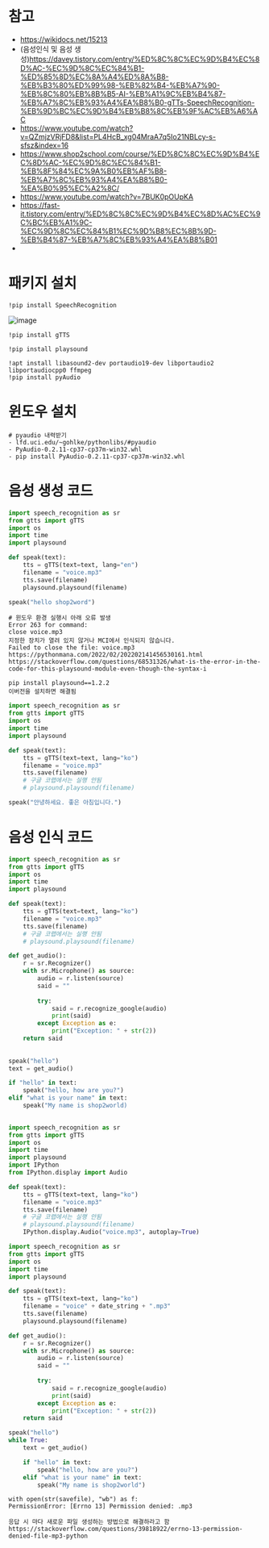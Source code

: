 # 참고
- https://wikidocs.net/15213
- (음성인식 및 음성 생성)https://davey.tistory.com/entry/%ED%8C%8C%EC%9D%B4%EC%8D%AC-%EC%9D%8C%EC%84%B1-%ED%85%8D%EC%8A%A4%ED%8A%B8-%EB%B3%80%ED%99%98-%EB%82%B4-%EB%A7%90-%EB%8C%80%EB%8B%B5-AI-%EB%A1%9C%EB%B4%87-%EB%A7%8C%EB%93%A4%EA%B8%B0-gTTs-SpeechRecognition-%EB%9D%BC%EC%9D%B4%EB%B8%8C%EB%9F%AC%EB%A6%AC
- https://www.youtube.com/watch?v=QZmjzVRjFD8&list=PL4HcB_xg04MraA7q5Io21NBLcy-s-sfsz&index=16
- https://www.shop2school.com/course/%ED%8C%8C%EC%9D%B4%EC%8D%AC-%EC%9D%8C%EC%84%B1-%EB%8F%84%EC%9A%B0%EB%AF%B8-%EB%A7%8C%EB%93%A4%EA%B8%B0-%EA%B0%95%EC%A2%8C/
- https://www.youtube.com/watch?v=7BUK0pOUpKA
- https://fast-it.tistory.com/entry/%ED%8C%8C%EC%9D%B4%EC%8D%AC%EC%9C%BC%EB%A1%9C-%EC%9D%8C%EC%84%B1%EC%9D%B8%EC%8B%9D-%EB%B4%87-%EB%A7%8C%EB%93%A4%EA%B8%B01
- 

# 패키지 설치
```
!pip install SpeechRecognition

```
![image](https://user-images.githubusercontent.com/102650331/172747415-a4148621-abb7-47e3-8d2d-4cca1ce9fc64.png)

```
!pip install gTTS

```

```
!pip install playsound

```

```
!apt install libasound2-dev portaudio19-dev libportaudio2 libportaudiocpp0 ffmpeg
!pip install pyAudio

```

# 윈도우 설치
```
# pyaudio 내력받기
- lfd.uci.edu/~gohlke/pythonlibs/#pyaudio
- PyAudio‑0.2.11‑cp37‑cp37m‑win32.whl
- pip install PyAudio‑0.2.11‑cp37‑cp37m‑win32.whl

```




# 음성 생성 코드
```python
import speech_recognition as sr
from gtts import gTTS
import os
import time
import playsound

def speak(text):
    tts = gTTS(text=text, lang="en")
    filename = "voice.mp3"
    tts.save(filename)
    playsound.playsound(filename)

speak("hello shop2word")

```

```
# 윈도우 환경 실행시 아래 오류 발생
Error 263 for command:
close voice.mp3
지정한 장치가 열려 있지 않거나 MCI에서 인식되지 않습니다.
Failed to close the file: voice.mp3
https://pythonmana.com/2022/02/202202141456530161.html
https://stackoverflow.com/questions/68531326/what-is-the-error-in-the-code-for-this-playsound-module-even-though-the-syntax-i

pip install playsound==1.2.2
이버전을 설치하면 해결됨

```


```python
import speech_recognition as sr
from gtts import gTTS
import os
import time
import playsound

def speak(text):
    tts = gTTS(text=text, lang="ko")
    filename = "voice.mp3"
    tts.save(filename)
    # 구글 코랩에서는 실행 안됨
    # playsound.playsound(filename)

speak("안녕하세요. 좋은 아침입니다.")

```

# 음성 인식 코드
```python
import speech_recognition as sr
from gtts import gTTS
import os
import time
import playsound

def speak(text):
    tts = gTTS(text=text, lang="ko")
    filename = "voice.mp3"
    tts.save(filename)
    # 구글 코랩에서는 실행 안됨
    # playsound.playsound(filename)

```

```python
def get_audio():
    r = sr.Recognizer()
    with sr.Microphone() as source:
        audio = r.listen(source)
        said = ""
        
        try:
            said = r.recognize_google(audio)
            print(said)
        except Exception as e:
            print("Exception: " + str(2))
    return said
 
        
speak("hello")
text = get_audio()

if "hello" in text:
    speak("hello, how are you?")
elif "what is your name" in text:
    speak("My name is shop2world)
    
```

```python
import speech_recognition as sr
from gtts import gTTS
import os
import time
import playsound
import IPython
from IPython.display import Audio

def speak(text):
    tts = gTTS(text=text, lang="ko")
    filename = "voice.mp3"
    tts.save(filename)
    # 구글 코랩에서는 실행 안됨
    # playsound.playsound(filename)
    IPython.display.Audio("voice.mp3", autoplay=True)    

```

``` python
import speech_recognition as sr
from gtts import gTTS
import os
import time
import playsound

def speak(text):
    tts = gTTS(text=text, lang="ko")
    filename = "voice" + date_string + ".mp3"
    tts.save(filename)
    playsound.playsound(filename)

def get_audio():
    r = sr.Recognizer()
    with sr.Microphone() as source:
        audio = r.listen(source)
        said = ""
        
        try:
            said = r.recognize_google(audio)
            print(said)
        except Exception as e:
            print("Exception: " + str(2))
    return said

speak("hello")
while True:
    text = get_audio()

    if "hello" in text:
        speak("hello, how are you?")
    elif "what is your name" in text:
        speak("My name is shop2world")

```

```
with open(str(savefile), "wb") as f:
PermissionError: [Errno 13] Permission denied: .mp3

응답 시 마다 새로운 파일 생성하는 방법으로 해결하라고 함
https://stackoverflow.com/questions/39818922/errno-13-permission-denied-file-mp3-python

```
